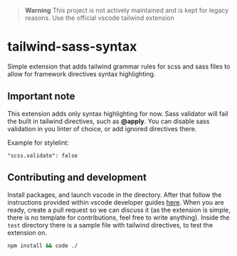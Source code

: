 > **Warning**
> This project is not actively maintained and is kept for legacy reasons. Use the official vscode tailwind extension

# tailwind-sass-syntax

Simple extension that adds tailwind grammar rules for scss and sass files to allow for framework directives syntax highlighting.

## Important note

This extension adds only syntax highlighting for now. Sass validator will fail the built in tailwind directives, such as **@apply**. You can disable sass validation in you linter of choice, or add ignored directives there.

Example for stylelint:
```
"scss.validate": false
```

## Contributing and development
Install packages, and launch vscode in the directory. After that follow the instructions provided within
vscode developer guides [here](https://code.visualstudio.com/api/get-started/your-first-extension). When you are ready, create a pull request
so we can discuss it (as the extension is simple, there is no template for contributions, feel free to write anything). Inside the ``test`` directory there is a sample file with tailwind directives, to test the extension on.
```bash
npm install && code ./
```
